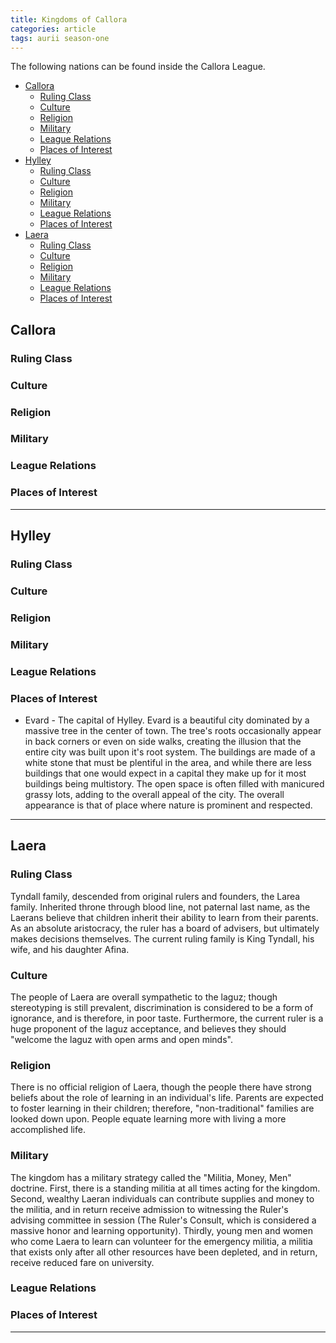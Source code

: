 ```yaml
---
title: Kingdoms of Callora
categories: article
tags: aurii season-one
---
```


The following nations can be found inside the Callora League. 

<!-- TOC -->

- [Callora](#callora)
    - [Ruling Class](#ruling-class)
    - [Culture](#culture)
    - [Religion](#religion)
    - [Military](#military)
    - [League Relations](#League-relations)
    - [Places of Interest](#places-of-interest)
- [Hylley](#hylley)
    - [Ruling Class](#ruling-class-1)
    - [Culture](#culture-1)
    - [Religion](#religion-1)
    - [Military](#military-1)
    - [League Relations](#League-relations-1)
    - [Places of Interest](#places-of-interest-1)
- [Laera](#laera)
    - [Ruling Class](#ruling-class-2)
    - [Culture](#culture-2)
    - [Religion](#religion-2)
    - [Military](#military-2)
    - [League Relations](#League-relations-2)
    - [Places of Interest](#places-of-interest-2)

<!-- /TOC -->

## Callora

### Ruling Class

### Culture

### Religion

### Military

### League Relations

### Places of Interest

---

## Hylley

### Ruling Class

### Culture

<!-- Hylley is a literally down to earth culture. They find nature and flowing water to be the most beautiful thing there is and built the city in such a way they preserve that.  -->

### Religion

### Military

### League Relations

### Places of Interest

* Evard - The capital of Hylley. Evard is a beautiful city dominated by a massive tree in the center of town. The tree's roots occasionally appear in back corners or even on side walks, creating the illusion that the entire city was built upon it's root system. The buildings are made of a white stone that must be plentiful in the area, and while there are less buildings that one would expect in a capital they make up for it most buildings being multistory. The open space is often filled with manicured grassy lots, adding to the overall appeal of the city. The overall appearance is that of place where nature is prominent and respected.

---


## Laera

### Ruling Class

Tyndall family, descended from original rulers and founders, the Larea family. Inherited throne through blood line, not paternal last name, as the Laerans believe that children inherit their ability to learn from their parents. As an absolute aristocracy, the ruler has a board of advisers, but ultimately makes decisions themselves. The current ruling family is King Tyndall, his wife, and his daughter Afina.

### Culture

The people of Laera are overall sympathetic to the laguz; though stereotyping is still prevalent, discrimination is considered to be a form of ignorance, and is therefore, in poor taste. Furthermore, the current ruler is a huge proponent of the laguz acceptance, and believes they should "welcome the laguz with open arms and open minds".

### Religion

There is no official religion of Laera, though the people there have strong beliefs about the role of learning in an individual's life. Parents are expected to foster learning in their children; therefore, "non-traditional" families are looked down upon. People equate learning more with living a more accomplished life. 

### Military

The kingdom has a military strategy called the "Militia, Money, Men" doctrine. First, there is a standing militia at all times acting for the kingdom. Second, wealthy Laeran individuals can contribute supplies and money to the militia, and in return receive admission to witnessing the Ruler's advising committee in session (The Ruler's Consult, which is considered a massive honor and learning opportunity). Thirdly, young men and women who come Laera to learn can volunteer for the emergency militia, a militia that exists only after all other resources have been depleted, and in return, receive reduced fare on university.

### League Relations

### Places of Interest

---